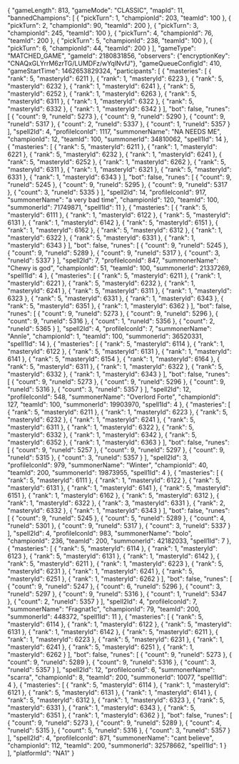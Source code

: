 {
   "gameLength": 813,
   "gameMode": "CLASSIC",
   "mapId": 11,
   "bannedChampions": [
      {
         "pickTurn": 1,
         "championId": 203,
         "teamId": 100
      },
      {
         "pickTurn": 2,
         "championId": 90,
         "teamId": 200
      },
      {
         "pickTurn": 3,
         "championId": 245,
         "teamId": 100
      },
      {
         "pickTurn": 4,
         "championId": 76,
         "teamId": 200
      },
      {
         "pickTurn": 5,
         "championId": 238,
         "teamId": 100
      },
      {
         "pickTurn": 6,
         "championId": 44,
         "teamId": 200
      }
   ],
   "gameType": "MATCHED_GAME",
   "gameId": 2180831856,
   "observers": {"encryptionKey": "CNAQxGLYrrM6zrTG/LUMDFz/wYqlNvfJ"},
   "gameQueueConfigId": 410,
   "gameStartTime": 1462653829324,
   "participants": [
      {
         "masteries": [
            {
               "rank": 5,
               "masteryId": 6211
            },
            {
               "rank": 1,
               "masteryId": 6223
            },
            {
               "rank": 5,
               "masteryId": 6232
            },
            {
               "rank": 1,
               "masteryId": 6241
            },
            {
               "rank": 5,
               "masteryId": 6252
            },
            {
               "rank": 1,
               "masteryId": 6263
            },
            {
               "rank": 5,
               "masteryId": 6311
            },
            {
               "rank": 1,
               "masteryId": 6322
            },
            {
               "rank": 5,
               "masteryId": 6332
            },
            {
               "rank": 1,
               "masteryId": 6342
            }
         ],
         "bot": false,
         "runes": [
            {
               "count": 9,
               "runeId": 5273
            },
            {
               "count": 9,
               "runeId": 5290
            },
            {
               "count": 9,
               "runeId": 5317
            },
            {
               "count": 2,
               "runeId": 5337
            },
            {
               "count": 1,
               "runeId": 5357
            }
         ],
         "spell2Id": 4,
         "profileIconId": 1117,
         "summonerName": "NA NEEDS ME",
         "championId": 12,
         "teamId": 100,
         "summonerId": 34810062,
         "spell1Id": 14
      },
      {
         "masteries": [
            {
               "rank": 5,
               "masteryId": 6211
            },
            {
               "rank": 1,
               "masteryId": 6221
            },
            {
               "rank": 5,
               "masteryId": 6232
            },
            {
               "rank": 1,
               "masteryId": 6241
            },
            {
               "rank": 5,
               "masteryId": 6252
            },
            {
               "rank": 1,
               "masteryId": 6262
            },
            {
               "rank": 5,
               "masteryId": 6311
            },
            {
               "rank": 1,
               "masteryId": 6321
            },
            {
               "rank": 5,
               "masteryId": 6331
            },
            {
               "rank": 1,
               "masteryId": 6343
            }
         ],
         "bot": false,
         "runes": [
            {
               "count": 9,
               "runeId": 5245
            },
            {
               "count": 9,
               "runeId": 5295
            },
            {
               "count": 9,
               "runeId": 5317
            },
            {
               "count": 3,
               "runeId": 5335
            }
         ],
         "spell2Id": 14,
         "profileIconId": 917,
         "summonerName": "a very bad time",
         "championId": 120,
         "teamId": 100,
         "summonerId": 71749871,
         "spell1Id": 11
      },
      {
         "masteries": [
            {
               "rank": 5,
               "masteryId": 6111
            },
            {
               "rank": 1,
               "masteryId": 6122
            },
            {
               "rank": 5,
               "masteryId": 6131
            },
            {
               "rank": 1,
               "masteryId": 6142
            },
            {
               "rank": 5,
               "masteryId": 6151
            },
            {
               "rank": 1,
               "masteryId": 6162
            },
            {
               "rank": 5,
               "masteryId": 6312
            },
            {
               "rank": 1,
               "masteryId": 6322
            },
            {
               "rank": 5,
               "masteryId": 6331
            },
            {
               "rank": 1,
               "masteryId": 6343
            }
         ],
         "bot": false,
         "runes": [
            {
               "count": 9,
               "runeId": 5245
            },
            {
               "count": 9,
               "runeId": 5289
            },
            {
               "count": 9,
               "runeId": 5317
            },
            {
               "count": 3,
               "runeId": 5337
            }
         ],
         "spell2Id": 7,
         "profileIconId": 847,
         "summonerName": "Chewy is god",
         "championId": 51,
         "teamId": 100,
         "summonerId": 21337269,
         "spell1Id": 4
      },
      {
         "masteries": [
            {
               "rank": 5,
               "masteryId": 6211
            },
            {
               "rank": 1,
               "masteryId": 6221
            },
            {
               "rank": 5,
               "masteryId": 6232
            },
            {
               "rank": 1,
               "masteryId": 6241
            },
            {
               "rank": 5,
               "masteryId": 6311
            },
            {
               "rank": 1,
               "masteryId": 6323
            },
            {
               "rank": 5,
               "masteryId": 6331
            },
            {
               "rank": 1,
               "masteryId": 6343
            },
            {
               "rank": 5,
               "masteryId": 6351
            },
            {
               "rank": 1,
               "masteryId": 6362
            }
         ],
         "bot": false,
         "runes": [
            {
               "count": 9,
               "runeId": 5273
            },
            {
               "count": 9,
               "runeId": 5296
            },
            {
               "count": 9,
               "runeId": 5316
            },
            {
               "count": 1,
               "runeId": 5356
            },
            {
               "count": 2,
               "runeId": 5365
            }
         ],
         "spell2Id": 4,
         "profileIconId": 7,
         "summonerName": "Annîe",
         "championId": 1,
         "teamId": 100,
         "summonerId": 36520331,
         "spell1Id": 14
      },
      {
         "masteries": [
            {
               "rank": 5,
               "masteryId": 6114
            },
            {
               "rank": 1,
               "masteryId": 6122
            },
            {
               "rank": 5,
               "masteryId": 6131
            },
            {
               "rank": 1,
               "masteryId": 6141
            },
            {
               "rank": 5,
               "masteryId": 6154
            },
            {
               "rank": 1,
               "masteryId": 6164
            },
            {
               "rank": 5,
               "masteryId": 6311
            },
            {
               "rank": 1,
               "masteryId": 6322
            },
            {
               "rank": 5,
               "masteryId": 6332
            },
            {
               "rank": 1,
               "masteryId": 6343
            }
         ],
         "bot": false,
         "runes": [
            {
               "count": 9,
               "runeId": 5273
            },
            {
               "count": 9,
               "runeId": 5296
            },
            {
               "count": 9,
               "runeId": 5316
            },
            {
               "count": 3,
               "runeId": 5357
            }
         ],
         "spell2Id": 12,
         "profileIconId": 548,
         "summonerName": "Overlord Forte",
         "championId": 127,
         "teamId": 100,
         "summonerId": 19903970,
         "spell1Id": 4
      },
      {
         "masteries": [
            {
               "rank": 5,
               "masteryId": 6211
            },
            {
               "rank": 1,
               "masteryId": 6223
            },
            {
               "rank": 5,
               "masteryId": 6232
            },
            {
               "rank": 1,
               "masteryId": 6241
            },
            {
               "rank": 5,
               "masteryId": 6311
            },
            {
               "rank": 1,
               "masteryId": 6322
            },
            {
               "rank": 5,
               "masteryId": 6332
            },
            {
               "rank": 1,
               "masteryId": 6342
            },
            {
               "rank": 5,
               "masteryId": 6352
            },
            {
               "rank": 1,
               "masteryId": 6363
            }
         ],
         "bot": false,
         "runes": [
            {
               "count": 9,
               "runeId": 5257
            },
            {
               "count": 9,
               "runeId": 5297
            },
            {
               "count": 9,
               "runeId": 5315
            },
            {
               "count": 3,
               "runeId": 5357
            }
         ],
         "spell2Id": 3,
         "profileIconId": 979,
         "summonerName": "Winter",
         "championId": 40,
         "teamId": 200,
         "summonerId": 19873955,
         "spell1Id": 4
      },
      {
         "masteries": [
            {
               "rank": 5,
               "masteryId": 6111
            },
            {
               "rank": 1,
               "masteryId": 6122
            },
            {
               "rank": 5,
               "masteryId": 6131
            },
            {
               "rank": 1,
               "masteryId": 6141
            },
            {
               "rank": 5,
               "masteryId": 6151
            },
            {
               "rank": 1,
               "masteryId": 6162
            },
            {
               "rank": 5,
               "masteryId": 6312
            },
            {
               "rank": 1,
               "masteryId": 6322
            },
            {
               "rank": 3,
               "masteryId": 6331
            },
            {
               "rank": 2,
               "masteryId": 6332
            },
            {
               "rank": 1,
               "masteryId": 6343
            }
         ],
         "bot": false,
         "runes": [
            {
               "count": 9,
               "runeId": 5245
            },
            {
               "count": 5,
               "runeId": 5289
            },
            {
               "count": 4,
               "runeId": 5301
            },
            {
               "count": 9,
               "runeId": 5317
            },
            {
               "count": 3,
               "runeId": 5337
            }
         ],
         "spell2Id": 4,
         "profileIconId": 983,
         "summonerName": "bolo",
         "championId": 236,
         "teamId": 200,
         "summonerId": 42182033,
         "spell1Id": 7
      },
      {
         "masteries": [
            {
               "rank": 5,
               "masteryId": 6114
            },
            {
               "rank": 1,
               "masteryId": 6123
            },
            {
               "rank": 5,
               "masteryId": 6131
            },
            {
               "rank": 1,
               "masteryId": 6142
            },
            {
               "rank": 5,
               "masteryId": 6211
            },
            {
               "rank": 1,
               "masteryId": 6223
            },
            {
               "rank": 5,
               "masteryId": 6231
            },
            {
               "rank": 1,
               "masteryId": 6241
            },
            {
               "rank": 5,
               "masteryId": 6251
            },
            {
               "rank": 1,
               "masteryId": 6262
            }
         ],
         "bot": false,
         "runes": [
            {
               "count": 9,
               "runeId": 5247
            },
            {
               "count": 6,
               "runeId": 5296
            },
            {
               "count": 3,
               "runeId": 5297
            },
            {
               "count": 9,
               "runeId": 5316
            },
            {
               "count": 1,
               "runeId": 5347
            },
            {
               "count": 2,
               "runeId": 5357
            }
         ],
         "spell2Id": 4,
         "profileIconId": 7,
         "summonerName": "Fragnat1c",
         "championId": 79,
         "teamId": 200,
         "summonerId": 448372,
         "spell1Id": 11
      },
      {
         "masteries": [
            {
               "rank": 5,
               "masteryId": 6114
            },
            {
               "rank": 1,
               "masteryId": 6122
            },
            {
               "rank": 5,
               "masteryId": 6131
            },
            {
               "rank": 1,
               "masteryId": 6142
            },
            {
               "rank": 5,
               "masteryId": 6211
            },
            {
               "rank": 1,
               "masteryId": 6223
            },
            {
               "rank": 5,
               "masteryId": 6231
            },
            {
               "rank": 1,
               "masteryId": 6241
            },
            {
               "rank": 5,
               "masteryId": 6251
            },
            {
               "rank": 1,
               "masteryId": 6262
            }
         ],
         "bot": false,
         "runes": [
            {
               "count": 9,
               "runeId": 5273
            },
            {
               "count": 9,
               "runeId": 5289
            },
            {
               "count": 9,
               "runeId": 5316
            },
            {
               "count": 3,
               "runeId": 5357
            }
         ],
         "spell2Id": 12,
         "profileIconId": 6,
         "summonerName": "scarra",
         "championId": 8,
         "teamId": 200,
         "summonerId": 10077,
         "spell1Id": 4
      },
      {
         "masteries": [
            {
               "rank": 5,
               "masteryId": 6114
            },
            {
               "rank": 1,
               "masteryId": 6121
            },
            {
               "rank": 5,
               "masteryId": 6131
            },
            {
               "rank": 1,
               "masteryId": 6141
            },
            {
               "rank": 5,
               "masteryId": 6312
            },
            {
               "rank": 1,
               "masteryId": 6323
            },
            {
               "rank": 5,
               "masteryId": 6331
            },
            {
               "rank": 1,
               "masteryId": 6343
            },
            {
               "rank": 5,
               "masteryId": 6351
            },
            {
               "rank": 1,
               "masteryId": 6362
            }
         ],
         "bot": false,
         "runes": [
            {
               "count": 9,
               "runeId": 5273
            },
            {
               "count": 9,
               "runeId": 5289
            },
            {
               "count": 4,
               "runeId": 5315
            },
            {
               "count": 5,
               "runeId": 5316
            },
            {
               "count": 3,
               "runeId": 5357
            }
         ],
         "spell2Id": 4,
         "profileIconId": 871,
         "summonerName": "cant believe",
         "championId": 112,
         "teamId": 200,
         "summonerId": 32578662,
         "spell1Id": 1
      }
   ],
   "platformId": "NA1"
}
